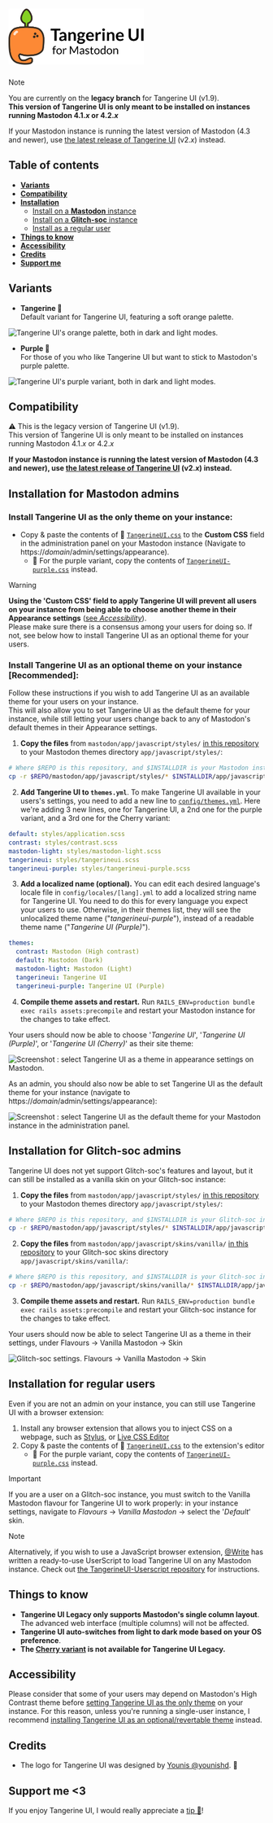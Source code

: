 <h1>
 <picture>
  <source media="(prefers-color-scheme: dark)" srcset="./art/Logo_Wide_Dark.png?raw=true">
  <source media="(prefers-color-scheme: light)" srcset="./art/Logo_Wide.png?raw=true">
  <img alt="Tangerine UI for Mastodon" src="./art/Logo_Wide.png?raw=true" height="110">
 </picture>
</h1>

> [!NOTE]
> You are currently on the **legacy branch** for Tangerine UI (v1.9).  
> **This version of Tangerine UI is only meant to be installed on instances running Mastodon 4.1.*x* or 4.2.*x***
> 
> If your Mastodon instance is running the latest version of Mastodon (4.3 and newer), use [the latest release of Tangerine UI](https://github.com/nileane/TangerineUI-for-Mastodon) (v2.*x*) instead.

## Table of contents

* [**Variants**](#variants)
* [**Compatibility**](#compatibility)
* [**Installation**](#installation-for-mastodon-admins)
  * [Install on a **Mastodon** instance](#installation-for-mastodon-admins)
  * [Install on a **Glitch-soc** instance](#installation-for-glitch-soc-admins)
  * [Install as a regular user](#installation-for-regular-users)
* [**Things to know**](#things-to-know)
* [**Accessibility**](#accessibility)
* [**Credits**](#credits)
* [**Support me**](#support-me-3)

## Variants

* **Tangerine 🍊**  
  Default variant for Tangerine UI, featuring a soft orange palette.

![Tangerine UI's orange palette, both in dark and light modes.](https://github.com/nileane/TangerineUI-for-Mastodon/assets/914451/5048329b-9d95-4b11-a859-48c1f37d54e6)

* **Purple 🪻**  
  For those of you who like Tangerine UI but want to stick to Mastodon's purple palette.

![Tangerine UI's purple variant, both in dark and light modes.](https://github.com/nileane/TangerineUI-for-Mastodon/assets/914451/c01c7a54-d2db-4fe5-a0f6-dc6e77cfe128)

## Compatibility
⚠️ This is the legacy version of Tangerine UI (v1.9).  
This version of Tangerine UI is only meant to be installed on instances running Mastodon 4.1.*x* or 4.2.*x*

**If your Mastodon instance is running the latest version of Mastodon (4.3 and newer), use [the latest release of Tangerine UI](https://github.com/nileane/TangerineUI-for-Mastodon) (v2.*x*) instead.**

## Installation for Mastodon admins

### Install Tangerine UI as the only theme on your instance:
* Copy & paste the contents of 🍊 [`TangerineUI.css`](https://github.com/nileane/TangerineUI-for-Mastodon/blob/legacy/TangerineUI.css) to the **Custom CSS** field in the administration panel on your Mastodon instance (Navigate to https://*domain*/admin/settings/appearance).
   * 🪻 For the purple variant, copy the contents of [`TangerineUI-purple.css`](https://github.com/nileane/TangerineUI-for-Mastodon/blob/legacy/TangerineUI-purple.css) instead.

> [!WARNING]
> **Using the 'Custom CSS' field to apply Tangerine UI will prevent all users on your instance from being able to choose another theme in their Appearance settings** ([see *Accessibility*](#accessibility)).  
> Please make sure there is a consensus among your users for doing so. If not, see below how to install Tangerine UI as an optional theme for your users.

### Install Tangerine UI as an optional theme on your instance [Recommended]:
Follow these instructions if you wish to add Tangerine UI as an available theme for your users on your instance.  
This will also allow you to set Tangerine UI as the default theme for your instance, while still letting your users change back to any of Mastodon's default themes in their Appearance settings.

1. **Copy the files** from `mastodon/app/javascript/styles/` [in this repository](https://github.com/nileane/TangerineUI-for-Mastodon/tree/legacy/mastodon/app/javascript/styles/) to your Mastodon themes directory `app/javascript/styles/`:

```sh
# Where $REPO is this repository, and $INSTALLDIR is your Mastodon installation.
cp -r $REPO/mastodon/app/javascript/styles/* $INSTALLDIR/app/javascript/styles
```


2. **Add Tangerine UI to `themes.yml`**. To make Tangerine UI available in your users's settings, you need to add a new line to [`config/themes.yml`](https://github.com/mastodon/mastodon/blob/legacy/config/themes.yml). Here we're adding 3 new lines, one for Tangerine UI, a 2nd one for the purple variant, and a 3rd one for the Cherry variant:

```yml
default: styles/application.scss
contrast: styles/contrast.scss
mastodon-light: styles/mastodon-light.scss
tangerineui: styles/tangerineui.scss
tangerineui-purple: styles/tangerineui-purple.scss
```

3. **Add a localized name (optional).** You can edit each desired language's locale file in `config/locales/[lang].yml` to add a localized string name for Tangerine UI. You need to do this for every language you expect your users to use. Otherwise, in their themes list, they will see the unlocalized theme name ("*tangerineui-purple*"), instead of a readable theme name ("*Tangerine UI (Purple)*").

```yml
themes:
  contrast: Mastodon (High contrast)
  default: Mastodon (Dark)
  mastodon-light: Mastodon (Light)
  tangerineui: Tangerine UI
  tangerineui-purple: Tangerine UI (Purple)
```

4. **Compile theme assets and restart.** Run `RAILS_ENV=production bundle exec rails assets:precompile` and restart your Mastodon instance for the changes to take effect.

Your users should now be able to choose '*Tangerine UI*', '*Tangerine UI (Purple)*', or '*Tangerine UI (Cherry)*' as their site theme:

![Screenshot : select Tangerine UI as a theme in appearance settings on Mastodon.](https://github.com/nileane/TangerineUI-for-Mastodon/assets/914451/8cce803c-099b-4f25-8e39-e1c0da3aa6dc)

As an admin, you should also now be able to set Tangerine UI as the default theme for your instance (navigate to https://*domain*/admin/settings/appearance):

![Screenshot : select Tangerine UI as the default theme for your Mastodon instance in the administration panel.](https://github.com/nileane/TangerineUI-for-Mastodon/assets/914451/05fcbb53-54de-40e4-89bd-199107116dfc)

## Installation for Glitch-soc admins

Tangerine UI does not yet support Glitch-soc's features and layout, but it can still be installed as a vanilla skin on your Glitch-soc instance:

1. **Copy the files** from `mastodon/app/javascript/styles/` [in this repository](https://github.com/nileane/TangerineUI-for-Mastodon/tree/legacy/mastodon/app/javascript/styles/) to your Mastodon themes directory `app/javascript/styles/`:

```sh
# Where $REPO is this repository, and $INSTALLDIR is your Glitch-soc installation.
cp -r $REPO/mastodon/app/javascript/styles/* $INSTALLDIR/app/javascript/styles
```

2. **Copy the files** from `mastodon/app/javascript/skins/vanilla/` [in this repository](https://github.com/nileane/TangerineUI-for-Mastodon/tree/legacy/mastodon/app/javascript/skins/vanilla/) to your Glitch-soc skins directory `app/javascript/skins/vanilla/`:

```sh
# Where $REPO is this repository, and $INSTALLDIR is your Glitch-soc installation.
cp -r $REPO/mastodon/app/javascript/skins/vanilla/* $INSTALLDIR/app/javascript/skins/vanilla
```

3. **Compile theme assets and restart.** Run `RAILS_ENV=production bundle exec rails assets:precompile` and restart your Glitch-soc instance for the changes to take effect.

Your users should now be able to select Tangerine UI as a theme in their settings, under Flavours → Vanilla Mastodon → Skin

![Glitch-soc settings. Flavours → Vanilla Mastodon → Skin](https://github.com/nileane/TangerineUI-for-Mastodon/assets/914451/abd931ab-685a-4d55-aa24-cb6356a19a7c)


## Installation for regular users
Even if you are not an admin on your instance, you can still use Tangerine UI with a browser extension:

1. Install any browser extension that allows you to inject CSS on a webpage, such as [Stylus](https://add0n.com/stylus.html), or [Live CSS Editor](https://github.com/webextensions/live-css-editor)
2. Copy & paste the contents of 🍊 [`TangerineUI.css`](https://github.com/nileane/TangerineUI-for-Mastodon/blob/legacy/TangerineUI.css) to the extension's editor
   * 🪻 For the purple variant, copy the contents of [`TangerineUI-purple.css`](https://github.com/nileane/TangerineUI-for-Mastodon/blob/legacy/TangerineUI-purple.css) instead.

> [!IMPORTANT]
> If you are a user on a Glitch-soc instance, you must switch to the Vanilla Mastodon flavour for Tangerine UI to work properly: in your instance settings, navigate to *Flavours* → *Vanilla Mastodon* → select the '*Default*' skin.

> [!NOTE]
> Alternatively, if you wish to use a JavaScript browser extension, [@Write](https://github.com/Write) has written a ready-to-use UserScript to load Tangerine UI on any Mastodon instance. Check out [the TangerineUI-Userscript repository](https://github.com/Write/TangerineUI-Userscript) for instructions.

## Things to know
* **Tangerine UI Legacy only supports Mastodon's single column layout**. The advanced web interface (multiple columns) will not be affected.
* **Tangerine UI auto-switches from light to dark mode based on your OS preference**.
* **The [Cherry variant](https://github.com/nileane/TangerineUI-for-Mastodon#variants) is not available for Tangerine UI Legacy.**

## Accessibility
Please consider that some of your users may depend on Mastodon's High Contrast theme before [setting Tangerine UI as the only theme](#install-tangerine-ui-as-the-only-theme-on-your-instance) on your instance. For this reason, unless you're running a single-user instance, I recommend [installing Tangerine UI as an optional/revertable theme](#install-tangerine-ui-as-an-optional-theme-on-your-instance-recommended) instead.

## Credits
* The logo for Tangerine UI was designed by [Younis @younishd](https://younishd.fr). 🍊

## Support me <3
If you enjoy Tangerine UI, I would really appreciate a [tip 💛](https://ko-fi.com/nileane)!
